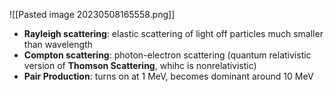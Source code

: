 ![[Pasted image 20230508165558.png]]

 - **Rayleigh scattering**: elastic scattering of light off particles much smaller than wavelength
 - **Compton scattering**: photon-electron scattering (quantum relativistic version of **Thomson Scattering**, whihc is nonrelativistic)
 - **Pair Production**: turns on at 1 MeV, becomes dominant around 10 MeV